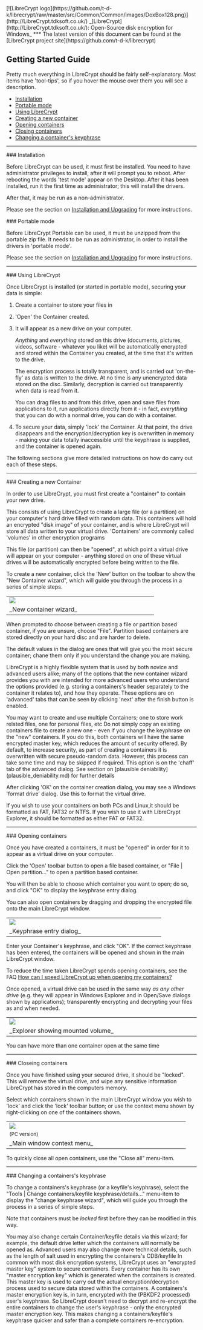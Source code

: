 
<meta content="text/html; charset=UTF-8" http-equiv="Content-Type">
<meta name="keywords" content="disk encryption, security, transparent, AES, plausible deniability, virtual drive, Linux, MS Windows, portable, USB drive, partition">
<meta name="description" content="LibreCrypt: An Open-Source transparent encryption program for PCs. With this software, you can create one or more &quot;containers&quot; on your PC - which appear as disks, anything written to these disks is automatically encrypted before being stored on your hard drive.">

<meta name="author" content="Sarah Dean">
<meta name="copyright" content="Copyright 2004, 2005, 2006, 2007, 2008 Sarah Dean 2015 tdk">


<TITLE>Getting Started Guide</TITLE>

<link href="https://raw.githubusercontent.com/t-d-k/LibreCrypt/master/docs/styles_common.css" rel="stylesheet" type="text/css">


<link rel="shortcut icon" href="https://github.com/t-d-k/librecrypt/raw/master/src/Common/Common/images/DoxBox.ico" type="image/x-icon">

<SPAN CLASS="master_link">
[![LibreCrypt logo](https://github.com/t-d-k/librecrypt/raw/master/src/Common/Common/images/DoxBox128.png)](http://LibreCrypt.tdksoft.co.uk/)
</SPAN>
<SPAN CLASS="master_title">
_[LibreCrypt](http://LibreCrypt.tdksoft.co.uk/): Open-Source disk encryption for Windows_
</SPAN>
***
<SPAN class="tip">
The latest version of this document can be found at the [LibreCrypt project site](https://github.com/t-d-k/librecrypt)
</SPAN>       
            
## Getting Started Guide

Pretty much everything in LibreCrypt should be fairly self-explanatory. Most items have 'tool-tips', so if you hover the mouse over them you will see a description.

  * [Installation](#level_3_heading_1)
  * [Portable mode](#port)
  * [Using LibreCrypt](#level_3_heading_2)
  * [Creating a new container](#level_3_heading_3)
  * [Opening containers](#level_3_heading_4)
  * [Closing containers](#level_3_heading_5)
  * [Changing a container's keyphrase](#level_3_heading_6)


* * * 
<A NAME="level_3_heading_1">
### Installation
</A>

Before LibreCrypt can be used, it must first be installed. You need to have administrator privileges to install, after it will prompt you to reboot. 
After rebooting the words 'test mode' appear on the Desktop.
After it has been installed, run it the first time as administrator; this will install the drivers. 

After that, it may be run as a non-administrator.

Please see the section on [Installation and Upgrading](installation_and_upgrading__PC.md) for more instructions.

<A NAME="port">
### Portable mode
</A>

Before LibreCrypt Portable can be used, it must be unzipped from the portable zip file.
It needs to be run as administrator, in order to install the drivers in 'portable mode'. 

Please see the section on [Installation and Upgrading](installation_and_upgrading__PC.md) for more instructions.

* * * 
<A NAME="level_3_heading_2">
### Using LibreCrypt
</A>

Once LibreCrypt is installed (or started in portable mode), securing your data is simple:

1. Create a container to store your files in
1. 'Open' the Container created.
1. It will appear as a new drive on your computer.
		
	_Anything_ and _everything_ stored on this drive (documents, pictures, videos, software - whatever you like) will be automatically encrypted and stored within the Container you created, at the time that it's written to the drive.
	
	The encryption process is totally transparent, and is carried out 'on-the-fly' as data is written to the drive. At no time is any unencrypted data stored on the disc. Similarly, decryption is carried out transparently when data is read from it.	
	
	You can drag files to and from this drive, open and save files from applications to it, run applications directly from it - in fact, _everything_ that you can do with a normal drive, you can do with a container.

1. To secure your data, simply 'lock' the Container. At that point, the drive disappears and the encryption/decryption key is overwritten in memory - making your data totally inaccessible until the keyphrase is supplied, and the container is opened again.

The following sections give more detailed instructions on how do carry out each of these steps.

* * * 
<A NAME="level_3_heading_3">
### Creating a new Container
</A>

In order to use LibreCrypt, you must first create a "container" to contain your new drive.

<SPAN CLASS="tech_note">
This consists of using LibreCrypt to create a large file (or a partition) on your computer's hard drive filled with random data.
This containers will hold an encrypted "disk image" of your container, and is where LibreCrypt will store all data written to your virtual drive. 
</SPAN>

<SPAN CLASS="tech_note">
'Containers' are commonly called 'volumes' in other encryption programs
</SPAN>

This file (or partition) can then be "opened", at which point a virtual drive will appear on your computer - anything stored on one of these virtual drives will be automatically encrypted before being written to the file.

To create a new container, click the 'New' button on the toolbar to show the "New Container wizard", which will guide you through the process in a series of simple steps.

<TABLE WIDTH="100%">
  <TR>
    <TD WIDTH="50%" class="screenshot_img" >
      <img BORDER="0" src="https://raw.githubusercontent.com/t-d-k/LibreCrypt/master/docs/images/screenshots/PC/NewVolumeWizard.png">
    </TD>
  </TR>
  <TR>
    <TD COLSPAN="2">
      _New container wizard_
    </TD>
  </TR>
</TABLE>

When prompted to choose between creating a file or partition based container, if you are unsure, choose "File". Partition based containers are stored directly on your hard disc and are harder to delete.

The default values in the dialog are ones that will give you the most secure container; chane them only if you understand the change you are making.

LibreCrypt is a highly flexible system that is used by both novice and advanced users alike; many of the options that the new container wizard provides you with are intended for more advanced users who understand the options provided (e.g. storing a containers's header separately to the container it relates to), and how they operate. These options are on 'advanced' tabs that can be seen by clicking 'next' after the finish button is enabled.

 
<SPAN class="tip">
  You may want to create and use multiple Containers; one to store work related files, one for personal files, etc    
</SPAN>

 
<SPAN class="security_tip">
Do not simply copy an existing containers file to create a new one - even if you change the keyphrase on the "new" containers. If you do this, both containers will have the same encrypted master key, which reduces the amount of security offered.  
</SPAN>


<SPAN CLASS="security_tip">
By default, to increase security, as part of creating a containers it is overwritten with secure pseudo-random data. However, this process can take some time and may be skipped if required. This option is on the 'chaff' tab of the advanced dialog. See section on [plausible deniability](plausible_deniability.md) for further details  
</SPAN>

After clicking 'OK' on the container creation dialog, you may see a Windows 'format drive' dialog. Use this to format the virtual drive.

If you wish to use your containers on both PCs and Linux,it should be formatted as FAT, FAT32 or NTFS.
If you wish to use it with LibreCrypt Explorer, it should be formatted as either FAT or FAT32.

* * * 
<A NAME="level_3_heading_4">
### Opening containers
</A>

Once you have created a containers, it must be "opened" in order for it to appear as a virtual drive on your computer.

Click the 'Open' toolbar button to open a file based container, or "File | Open partition..." to open a partition based container.

You will then be able to choose which container you want to open; do so, and click "OK" to display the keyphrase entry dialog.

 
<SPAN class="tip">
   You can also open containers by dragging and dropping the encrypted file onto the main LibreCrypt window.     
</SPAN>


<TABLE WIDTH="100%">
  <TR>
    <TD WIDTH="50%" class="screenshot_img" >
      <img BORDER="0" src="https://raw.githubusercontent.com/t-d-k/LibreCrypt/master/docs/images/screenshots/PC/MountBasic.png">
    </TD>
  </TR>
  <TR>
    <TD COLSPAN="2">
      _Keyphrase entry dialog_
    </TD>
  </TR>
</TABLE>

Enter your Container's keyphrase, and click "OK". If the correct keyphrase has been entered, the containers will be opened and shown in the main LibreCrypt window.
 
<SPAN class="tip"> To reduce the time taken LibreCrypt spends opening containers, see the FAQ [How can I speed LibreCrypt up when opening my containers?](FAQ.md#bm)  </SPAN>

Once opened, a virtual drive can be used in the same way _as any other drive_ (e.g. they will appear in Windows Explorer and in Open/Save dialogs shown by applications); transparently encrypting and decrypting your files as and when needed.

<TABLE WIDTH="100%">
  <TR>
    <TD WIDTH="50%" class="screenshot_img" >
      <img BORDER="0" src="https://raw.githubusercontent.com/t-d-k/LibreCrypt/master/docs/images/screenshots/PC/ExplorerWithMounted.png">
    </TD>
  </TR>
  <TR>
    <TD COLSPAN="2">
      _Explorer showing mounted volume_
    </TD>
  </TR>
</TABLE>

 
<SPAN class="tip">You can have more than one container open at the same time</SPAN>

* * * 
<A NAME="level_3_heading_5">
### Closeing containers
</A>

Once you have finished using your secured drive, it should be "locked". This will remove the virtual drive, and wipe any sensitive information LibreCrypt has stored in the computers memory.

Select which containers shown in the main LibreCrypt window you wish to 'lock' and click the 'lock' toolbar button; or use the context menu shown by right-clicking on one of the containers shown.

<TABLE WIDTH="100%">
  <TR>
    <TD WIDTH="50%" class="screenshot_img" >
      <img BORDER="0" src="https://raw.githubusercontent.com/t-d-k/LibreCrypt/master/docs/images/screenshots/PC/MainContextMenu.png">
    </TD>
  </TR>
  <TR>
    <TD>       <FONT SIZE=-1>(PC version)</FONT>
    </TD>
  </TR>
  <TR>
    <TD COLSPAN="2">
      _Main window context menu_
    </TD>
  </TR>
</TABLE>

To quickly close all open containers, use the "Close all" menu-item.

* * * 
<A NAME="level_3_heading_6">
### Changing a containers's keyphrase
</A>

To change a containers's keyphrase (or a keyfile's keyphrase), select the "Tools | Change containers/keyfile keyphrase/details..." menu-item to display the "change keyphrase wizard", which will guide you through the process in a series of simple steps.

Note that containers must be _locked_ first before they can be modified in this way.

 
<SPAN class="tip">
You may also change certain Container/keyfile details via this wizard; for example, the default drive letter which the containers will normally be opened as. Advanced users may also change more technical details, such as the length of salt used in encrypting the containers's CDB/keyfile    
</SPAN>

 
<SPAN CLASS="tech_note">
In common with most disk encryption systems, LibreCrypt uses an "encrypted master key" system to secure containers. Every container has its own "master encryption key" which is generated when the containers is created. This master key is used to carry out the actual encryption/decryption process used to secure data stored within the containers. A containers's master encryption key is, in turn, encrypted with the (PBKDF2 processed) user's keyphrase. So LibreCrypt doesn't need to decrypt and re-encrypt the entire containers to change the user's keyphrase - only the encrypted master encryption key. This makes changing a containers/keyfile's keyphrase quicker and safer than a complete containers re-encryption.     
</SPAN>



